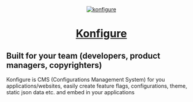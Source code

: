 <div style="text-align:center"><a href="https://konfigure.xyz?utm=github"><img src="https://konfigure.xyz/logo-256.png" alt="konfigure" /><h1>Konfigure</h1></a></div>

## Built for your team (developers, product managers, copyrighters)

Konfigure is CMS (Configurations Management System) for you applications/websites, easily create feature flags, configurations, theme, static json data etc. and embed in your applications
